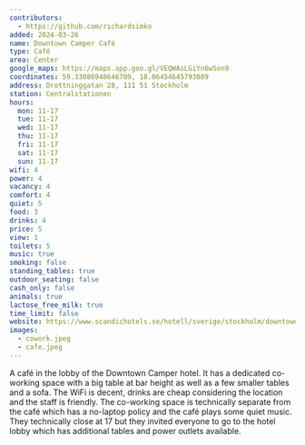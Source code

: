 ```yaml
---
contributors:
  - https://github.com/richardsimko
added: 2024-03-26
name: Downtown Camper Café
type: Café
area: Center
google_maps: https://maps.app.goo.gl/VEQWAsLGiYn6w5on9
coordinates: 59.33086948646709, 18.06454645793089
address: Drottninggatan 28, 111 51 Stockholm
station: Centralstationen
hours:
  mon: 11-17
  tue: 11-17
  wed: 11-17
  thu: 11-17
  fri: 11-17
  sat: 11-17
  sun: 11-17
wifi: 4
power: 4
vacancy: 4
comfort: 4
quiet: 5
food: 3
drinks: 4
price: 5
view: 1
toilets: 5
music: true
smoking: false
standing_tables: true
outdoor_seating: false
cash_only: false
animals: true
lactose_free_milk: true
time_limit: false
website: https://www.scandichotels.se/hotell/sverige/stockholm/downtown-camper-by-scandic/restaurang-bar/downtown-camper-cafe
images:
  - cowork.jpeg
  - cafe.jpeg
---
```


A café in the lobby of the Downtown Camper hotel. It has a dedicated co-working space with a big table at bar height as well as a few smaller tables and a sofa. The WiFi is decent, drinks are cheap considering the location and the staff is friendly. The co-working space is technically separate from the café which has a no-laptop policy and the café plays some quiet music. They technically close at 17 but they invited everyone to go to the hotel lobby which has additional tables and power outlets available.

